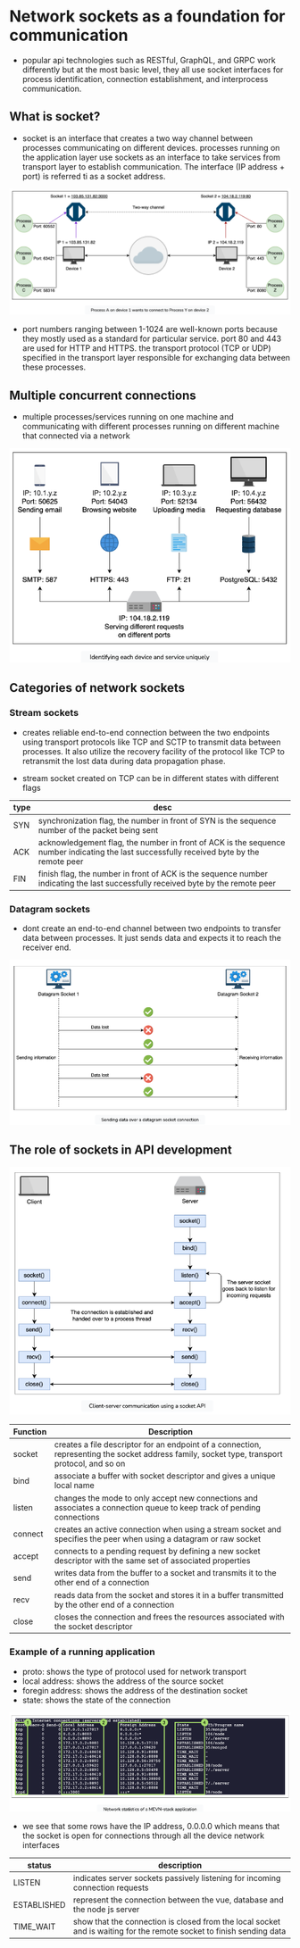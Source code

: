 # Network sockets as a foundation for communication

- popular api technologies such as RESTful, GraphQL, and GRPC work differently but at the most basic level, they all use socket interfaces for process identification, connection establishment, and interprocess communication.

## What is socket?

- socket is an interface that creates a two way channel between processes communicating on different devices. processes running on the application layer use sockets as an interface to take services from transport layer to establish communication. The interface (IP address + port) is referred ti as a socket address.

![socket](https://github.com/weikee94/api-design/blob/main/grokking-api-design/assets/images/018.png "socket")

- port numbers ranging between 1-1024 are well-known ports because they mostly used as a standard for particular service. port 80 and 443 are used for HTTP and HTTPS. the transport protocol (TCP or UDP) specified in the transport layer responsible for exchanging data between these processes. 

## Multiple concurrent connections

- multiple processes/services running on one machine and communicating with different processes running on different machine that connected via a network 

![concurrent connections](https://github.com/weikee94/api-design/blob/main/grokking-api-design/assets/images/019.png "concurrent connections")


## Categories of network sockets

### Stream sockets

- creates reliable end-to-end connection between the two endpoints using transport protocols like TCP and SCTP to transmit data between processes. It also utilize the recovery facility of the protocol like TCP to retransmit the lost data during data propagation phase.

- stream socket created on TCP can be in different states with different flags

| type | desc |
| ---- | ---- |
| SYN | synchronization flag, the number in front of SYN is the sequence number of the packet being sent  |
| ACK | acknowledgement flag, the number in front of ACK is the sequence number indicating the last successfully received byte by the remote peer |
| FIN | finish flag, the number in front of ACK is the sequence number indicating the last successfully received byte by the remote peer |

### Datagram sockets

- dont create an end-to-end channel between two endpoints to transfer data between processes. It just sends data and expects it to reach the receiver end.

![datagram](https://github.com/weikee94/api-design/blob/main/grokking-api-design/assets/images/020.png "datagram")


## The role of sockets in API development

![role of sockets](https://github.com/weikee94/api-design/blob/main/grokking-api-design/assets/images/021.png "role of sockets")

| Function | Description |
| -------- | ----------- |
| socket | creates a file descriptor for an endpoint of a connection, representing the socket address family, socket type, transport protocol, and so on |
| bind | associate a buffer with socket descriptor and gives a unique local name |
| listen | changes the mode to only accept new connections and associates a connection queue to keep track of pending connections |
| connect | creates an active connection when using a stream socket and specifies the peer when using a datagram or raw socket |
| accept | connects to a pending request by defining a new socket descriptor with the same set of associated properties |
| send | writes data from the buffer to a socket and transmits it to the other end of a connection |
| recv | reads data from the socket and stores it in a buffer transmitted by the other end of a connection |
| close | closes the connection and frees the resources associated with the socket descriptor |


### Example of a running application

- proto: shows the type of protocol used for network transport
- local address: shows the address of the source socket 
- foregin address: shows the address of the destination socket
- state: shows the state of the connection

![network statistics](https://github.com/weikee94/api-design/blob/main/grokking-api-design/assets/images/022.png "network statistics")

- we see that some rows have the IP address, 0.0.0.0 which means that the socket is open for connections through all the device network interfaces

| status | description |
| ------ | ----------- |
| LISTEN | indicates server sockets passively listening for incoming connection requests |
| ESTABLISHED | represent the connection between the vue, database and the node js server |
| TIME_WAIT | show that the connection is closed from the local socket and is waiting for the remote socket to finish sending data |

